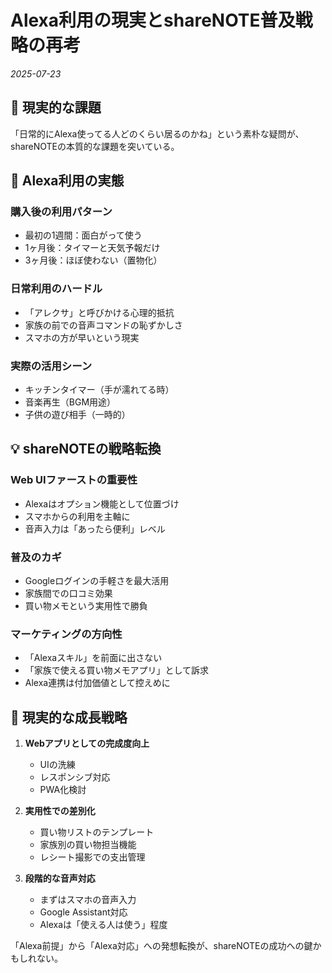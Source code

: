 # Alexa利用の現実とshareNOTE普及戦略の再考

*2025-07-23*

## 📝 現実的な課題

「日常的にAlexa使ってる人どのくらい居るのかね」という素朴な疑問が、shareNOTEの本質的な課題を突いている。

## 🎯 Alexa利用の実態

### 購入後の利用パターン
- 最初の1週間：面白がって使う
- 1ヶ月後：タイマーと天気予報だけ
- 3ヶ月後：ほぼ使わない（置物化）

### 日常利用のハードル
- 「アレクサ」と呼びかける心理的抵抗
- 家族の前での音声コマンドの恥ずかしさ
- スマホの方が早いという現実

### 実際の活用シーン
- キッチンタイマー（手が濡れてる時）
- 音楽再生（BGM用途）
- 子供の遊び相手（一時的）

## 💡 shareNOTEの戦略転換

### Web UIファーストの重要性
- Alexaはオプション機能として位置づけ
- スマホからの利用を主軸に
- 音声入力は「あったら便利」レベル

### 普及のカギ
- Googleログインの手軽さを最大活用
- 家族間での口コミ効果
- 買い物メモという実用性で勝負

### マーケティングの方向性
- 「Alexaスキル」を前面に出さない
- 「家族で使える買い物メモアプリ」として訴求
- Alexa連携は付加価値として控えめに

## 🚀 現実的な成長戦略

1. **Webアプリとしての完成度向上**
   - UIの洗練
   - レスポンシブ対応
   - PWA化検討

2. **実用性での差別化**
   - 買い物リストのテンプレート
   - 家族別の買い物担当機能
   - レシート撮影での支出管理

3. **段階的な音声対応**
   - まずはスマホの音声入力
   - Google Assistant対応
   - Alexaは「使える人は使う」程度

「Alexa前提」から「Alexa対応」への発想転換が、shareNOTEの成功への鍵かもしれない。